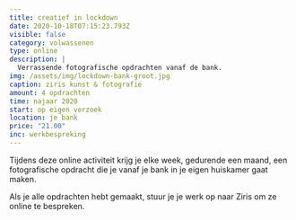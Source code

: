 ```yaml
---
title: creatief in lockdown
date: 2020-10-18T07:15:23.793Z
visible: false
category: volwassenen
type: online
description: |
  Verrassende fotografische opdrachten vanaf de bank.
img: /assets/img/lockdown-bank-groot.jpg
caption: ziris kunst & fotografie
amount: 4 opdrachten
time: najaar 2020
start: op eigen verzoek
location: je bank
price: "21.00"
inc: werkbespreking
---
```

Tijdens deze online activiteit krijg je elke week, gedurende een maand, een fotografische opdracht die je vanaf je bank in je eigen huiskamer gaat maken. 

Als je alle opdrachten hebt gemaakt, stuur je je werk op naar Ziris om ze online te bespreken.